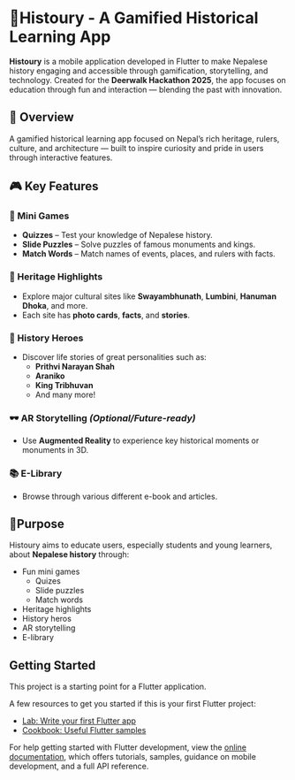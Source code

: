 # 📱Histoury - A Gamified Historical Learning App
**Histoury** is a mobile application developed in Flutter to make Nepalese history engaging and accessible through gamification, storytelling, and technology. Created for the **Deerwalk Hackathon 2025**, the app focuses on education through fun and interaction — blending the past with innovation.

## 📱 Overview
A gamified historical learning app focused on Nepal’s rich heritage, rulers, culture, and architecture — built to inspire curiosity and pride in users through interactive features.

## 🎮 Key Features

### 🎲 Mini Games
- **Quizzes** – Test your knowledge of Nepalese history.
- **Slide Puzzles** – Solve puzzles of famous monuments and kings.
- **Match Words** – Match names of events, places, and rulers with facts.

### 🏯 Heritage Highlights
- Explore major cultural sites like **Swayambhunath**, **Lumbini**, **Hanuman Dhoka**, and more.
- Each site has **photo cards**, **facts**, and **stories**.

### 👑 History Heroes
- Discover life stories of great personalities such as:
    - **Prithvi Narayan Shah**
    - **Araniko**
    - **King Tribhuvan**
    - And many more!

### 🕶️ AR Storytelling *(Optional/Future-ready)*
- Use **Augmented Reality** to experience key historical moments or monuments in 3D.
### 📚 E-Library
- Browse through various different e-book and articles. 

## 🧠Purpose 
Histoury aims to educate users, especially students and young learners, about **Nepalese history** through:
- Fun mini games
  - Quizes
  - Slide puzzles
  - Match words
- Heritage highlights
- History heros
- AR storytelling
- E-library

## Getting Started

This project is a starting point for a Flutter application.

A few resources to get you started if this is your first Flutter project:

- [Lab: Write your first Flutter app](https://docs.flutter.dev/get-started/codelab)
- [Cookbook: Useful Flutter samples](https://docs.flutter.dev/cookbook)

For help getting started with Flutter development, view the
[online documentation](https://docs.flutter.dev/), which offers tutorials,
samples, guidance on mobile development, and a full API reference.